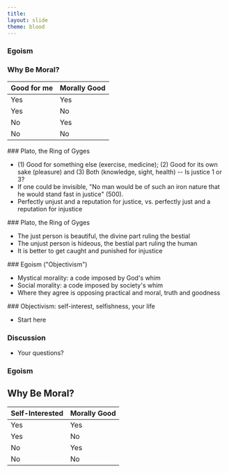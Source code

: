 ```yaml
---
title: 
layout: slide
theme: blood
---
```


<section><!--Intro slide begin-->
<section data-background="http://cdn.thefederalist.com/wp-content/uploads/2015/07/aynrand.jpg" data-markdown><!--Intro slide begin-->




# Egoism




</section> <!--Intro slide end-->
<section data-markdown>  <!--Slide Beginning-->



### Why Be Moral?

| Good for me | Morally Good |
|-------------|--------------|
| Yes         | Yes          |
| Yes         | No           |
| No          | Yes          |
| No          | No           |


</section><section data-markdown>
### Plato, the Ring of Gyges

- (1) Good for something else (exercise, medicine); (2) Good for its own sake (pleasure) and (3) Both (knowledge, sight, health) -- Is justice 1 or 3? 
- If one could be invisible, "No man would be of such an iron nature that he would stand fast in justice" (500).
- Perfectly unjust and a reputation for justice, vs. perfectly just and a reputation for injustice


</section><section data-markdown>
### Plato, the Ring of Gyges

- The just person is beautiful, the divine part ruling the bestial
- The unjust person is hideous, the bestial part ruling the human
- It is better to get caught and punished for injustice




</section><section data-markdown>
### Egoism ("Objectivism")

- Mystical morality: a code imposed by God's whim
- Social morality: a code imposed by society's whim
- Where they agree is opposing practical and moral, truth and goodness




</section><section data-markdown>
### Objectivism: self-interest, selfishness, your life

- Start here





</section><section data-markdown>

### Discussion

* Your questions?



</section><!--Slide end-->
</section><!--Day end-->




<section><!--Intro slide begin-->
<section data-background="http://www.abeautiful.world/wp-content/uploads/sites/41/2015/06/altruism-830x460.jpg" data-markdown><!--Intro slide begin-->




# Egoism




</section> <!--Intro slide end-->
<section data-markdown>  <!--Slide Beginning-->



## Why Be Moral?

| Self-Interested |  Morally Good |
|-----------------|---------------|
| Yes             |     Yes       |
| Yes             |     No        |
| No              |     Yes       |
| No              |     No        |
